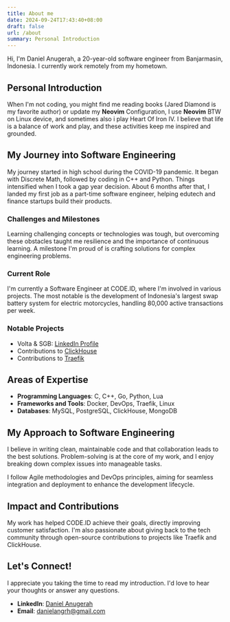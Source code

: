 ```yaml
---
title: About me
date: 2024-09-24T17:43:40+08:00
draft: false
url: /about
summary: Personal Introduction
---
```


Hi, I'm Daniel Anugerah, a 20-year-old software engineer from Banjarmasin, Indonesia. I currently work remotely from my hometown.

## Personal Introduction

When I'm not coding, you might find me reading books (Jared Diamond is my favorite author) or update my **Neovim** Configuration, I use **Neovim** BTW on Linux device, and sometimes also i play Heart Of Iron IV. I believe that life is a balance of work and play, and these activities keep me inspired and grounded. 

## My Journey into Software Engineering

My journey started in high school during the COVID-19 pandemic. It began with Discrete Math, followed by coding in C++ and Python. Things intensified when I took a gap year decision. About 6 months after that, I landed my first job as a part-time software engineer, helping edutech and finance startups build their products.

### Challenges and Milestones

Learning challenging concepts or technologies was tough, but overcoming these obstacles taught me resilience and the importance of continuous learning. A milestone I'm proud of is crafting solutions for complex engineering problems.

### Current Role

I'm currently a Software Engineer at CODE.ID, where I'm involved in various projects. The most notable is the development of Indonesia's largest swap battery system for electric motorcycles, handling 80,000 active transactions per week.

### Notable Projects

- Volta & SGB: [LinkedIn Profile](https://www.linkedin.com/in/danielanugerah/)
- Contributions to [ClickHouse](https://github.com/ClickHouse/ClickHouse/pull/65238)
- Contributions to [Traefik](https://github.com/traefik/traefik/pull/1020)

## Areas of Expertise

- **Programming Languages**: C, C++, Go, Python, Lua
- **Frameworks and Tools**: Docker, DevOps, Traefik, Linux
- **Databases**: MySQL, PostgreSQL, ClickHouse, MongoDB

## My Approach to Software Engineering

I believe in writing clean, maintainable code and that collaboration leads to the best solutions. Problem-solving is at the core of my work, and I enjoy breaking down complex issues into manageable tasks.

I follow Agile methodologies and DevOps principles, aiming for seamless integration and deployment to enhance the development lifecycle.

## Impact and Contributions

My work has helped CODE.ID achieve their goals, directly improving customer satisfaction. I'm also passionate about giving back to the tech community through open-source contributions to projects like Traefik and ClickHouse.

## Let's Connect!

I appreciate you taking the time to read my introduction. I'd love to hear your thoughts or answer any questions.

- **LinkedIn**: [Daniel Anugerah](https://www.linkedin.com/in/danielanugerah/)
- **Email**: danielangrh@gmail.com
